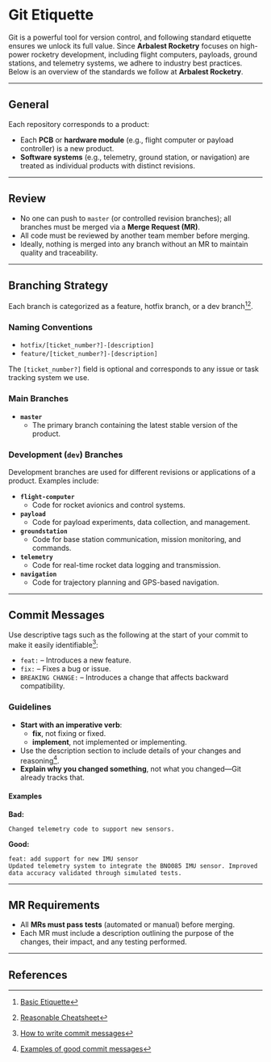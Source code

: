 
# Git Etiquette

Git is a powerful tool for version control, and following standard etiquette ensures we unlock its full value. Since **Arbalest Rocketry** focuses on high-power rocketry development, including flight computers, payloads, ground stations, and telemetry systems, we adhere to industry best practices. Below is an overview of the standards we follow at **Arbalest Rocketry**.

---

## General

Each repository corresponds to a product:
- Each **PCB** or **hardware module** (e.g., flight computer or payload controller) is a new product.
- **Software systems** (e.g., telemetry, ground station, or navigation) are treated as individual products with distinct revisions.

---

## Review

- No one can push to `master` (or controlled revision branches); all branches must be merged via a **Merge Request (MR)**.
- All code must be reviewed by another team member before merging.
- Ideally, nothing is merged into any branch without an MR to maintain quality and traceability.

---

## Branching Strategy

Each branch is categorized as a feature, hotfix branch, or a dev branch[^Milu][^cheat].

### Naming Conventions

- `hotfix/[ticket_number?]-[description]`
- `feature/[ticket_number?]-[description]`

The `[ticket_number?]` field is optional and corresponds to any issue or task tracking system we use.

### Main Branches

- **`master`**
	- The primary branch containing the latest stable version of the product.

### Development (`dev`) Branches

Development branches are used for different revisions or applications of a product. Examples include:
- **`flight-computer`**
	- Code for rocket avionics and control systems.
- **`payload`**
	- Code for payload experiments, data collection, and management.
- **`groundstation`**
	- Code for base station communication, mission monitoring, and commands.
- **`telemetry`**
	- Code for real-time rocket data logging and transmission.
- **`navigation`**
	- Code for trajectory planning and GPS-based navigation.

---

## Commit Messages

Use descriptive tags such as the following at the start of your commit to make it easily identifiable[^cc]:
- `feat:` – Introduces a new feature.
- `fix:` – Fixes a bug or issue.
- `BREAKING CHANGE:` – Introduces a change that affects backward compatibility.

### Guidelines

- **Start with an imperative verb**:
	- **fix**, not fixing or fixed.
	- **implement**, not implemented or implementing.
- Use the description section to include details of your changes and reasoning[^libscp].
- **Explain why you changed something**, not what you changed—Git already tracks that.

#### Examples

**Bad:**
```
Changed telemetry code to support new sensors.
```

**Good:**
```
feat: add support for new IMU sensor
Updated telemetry system to integrate the BNO085 IMU sensor. Improved data accuracy validated through simulated tests.
```

---

## MR Requirements

- All **MRs must pass tests** (automated or manual) before merging.
- Each MR must include a description outlining the purpose of the changes, their impact, and any testing performed.

---

## References
[^Milu]: [Basic Etiquette](https://dev.to/milu_franz/git-explained-proper-team-etiquette-1od)

[^cc]: [How to write commit messages](https://www.conventionalcommits.org/en/v1.0.0/)

[^libscp]: [Examples of good commit messages](https://github.com/libcsp/libcsp/blob/develop/doc/git-commit.md)

[^cheat]: [Reasonable Cheatsheet](https://medium.com/@abhay.pixolo/naming-conventions-for-git-branches-a-cheatsheet-8549feca2534)